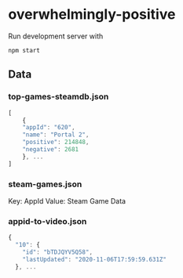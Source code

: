 # overwhelmingly-positive

Run development server with
```
npm start
```

## Data

### top-games-steamdb.json

```js
[
    {
    "appId": "620",
    "name": "Portal 2",
    "positive": 214848,
    "negative": 2681
    }, ...
]
```

### steam-games.json

Key: AppId
Value: Steam Game Data


### appid-to-video.json

```js
{
  "10": {
    "id": "bTDJQYV5Q58",
    "lastUpdated": "2020-11-06T17:59:59.631Z"
  }, ...
```